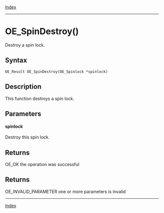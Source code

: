 [Index](index.md)

---
# OE_SpinDestroy()

Destroy a spin lock.

## Syntax

    OE_Result OE_SpinDestroy(OE_Spinlock *spinlock)
## Description 

This function destroys a spin lock.



## Parameters

#### spinlock

Destroy this spin lock.

## Returns

OE_OK the operation was successful

## Returns

OE_INVALID_PARAMETER one or more parameters is invalid

---
[Index](index.md)

